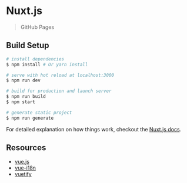 # Nuxt.js

> GitHub Pages

## Build Setup

``` bash
# install dependencies
$ npm install # Or yarn install

# serve with hot reload at localhost:3000
$ npm run dev

# build for production and launch server
$ npm run build
$ npm start

# generate static project
$ npm run generate
```

For detailed explanation on how things work, checkout the [Nuxt.js docs](https://github.com/nuxt/nuxt.js).

## Resources

- [vue.js](https://vuejs.org/v2/api/)
- [vue-i18n](https://kazupon.github.io/vue-i18n/)
- [vuetify](https://vuetifyjs.com/)
